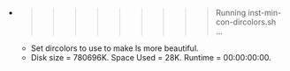 * >>>>>>>>> Running inst-min-con-dircolors.sh ...
  * Set dircolors to use  to make ls more beautiful.
  * Disk size = 780696K. Space Used = 28K. Runtime = 00:00:00:00.
